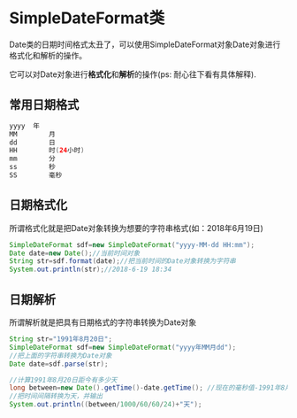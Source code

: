 # SimpleDateFormat类

Date类的日期时间格式太丑了，可以使用SimpleDateFormat对象Date对象进行格式化和解析的操作。

它可以对Date对象进行**格式化**和**解析**的操作(ps: 耐心往下看有具体解释).

## 常用日期格式

  ```java
  yyyy 	年
  MM		月
  dd		日
  HH		时(24小时)
  mm		分
  ss		秒
  SS		毫秒
  ```

## 日期格式化

所谓格式化就是把Date对象转换为想要的字符串格式(如：2018年6月19日)

```java
SimpleDateFormat sdf=new SimpleDateFormat("yyyy-MM-dd HH:mm");
Date date=new Date();//当前时间对象
String str=sdf.format(date);//把当前时间的Date对象转换为字符串
System.out.println(str);//2018-6-19 18:34
```

## 日期解析

所谓解析就是把具有日期格式的字符串转换为Date对象

```java
String str="1991年8月20日";
SimpleDateFormat sdf=new SimpleDateFormat("yyyy年MM月dd");
//把上面的字符串转换为Date对象
Date date=sdf.parse(str);

//计算1991年8月20日距今有多少天
long between=new Date().getTime()-date.getTime(); //现在的毫秒值-1991年8月20日的毫秒值
//把时间间隔转换为天，并输出
System.out.println((between/1000/60/60/24)+"天");
```

  ​
